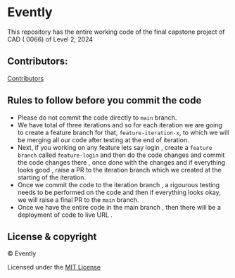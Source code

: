 # Evently

This repository has the entire working code of the final capstone project of CAD ( 0066) of Level 2, 2024

## Contributors:

[Contributors](contributors.md)

## Rules to follow before you commit the code

- Please do not commit the code directly to `main` branch.
- We have total of three iterations and so for each iteration we are going to create a feature branch for that, `feature-iteration-x`, to which we will be merging all our code after testing at the end of iteration.
- Next, if you working on any feature lets say login , create a `feature branch` called `feature-login` and then do the code changes and commit the code changes there , once done with the changes and if everything looks good , raise a PR to the iteration branch which we created at the starting of the iteration.
- Once we commit the code to the iteration branch , a rigourous testing needs to be performed on the code and then if everything looks okay, we will raise a final PR to the `main` branch.
- Once we have the entire code in the main branch , then there will be a deployment of code to live URL .

## License & copyright

© Evently

Licensed under the [MIT License](LICENSE)
